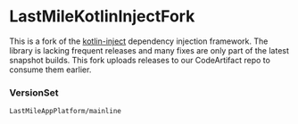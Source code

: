 # LastMileKotlinInjectFork

This is a fork of the [kotlin-inject](https://github.com/evant/kotlin-inject) dependency injection framework. The library is lacking frequent
releases and many fixes are only part of the latest snapshot builds. This fork uploads releases to our CodeArtifact repo to consume them earlier.

### VersionSet
```
LastMileAppPlatform/mainline
```
